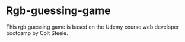 # Rgb-guessing-game
 This rgb guessing game is based on the Udemy course web developer bootcamp by Colt Steele.
